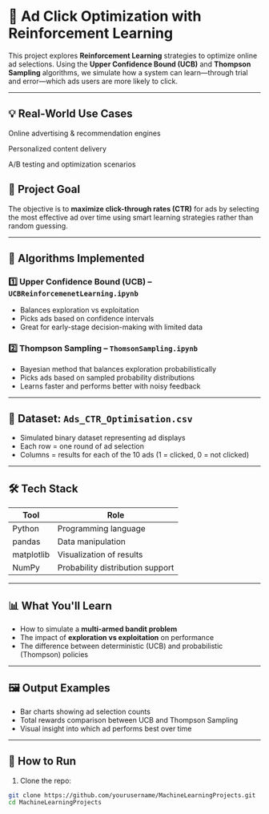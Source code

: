 # 🧠 Ad Click Optimization with Reinforcement Learning

This project explores **Reinforcement Learning** strategies to optimize online ad selections. Using the **Upper Confidence Bound (UCB)** and **Thompson Sampling** algorithms, we simulate how a system can learn—through trial and error—which ads users are more likely to click.

---

## 💡 Real-World Use Cases
Online advertising & recommendation engines

Personalized content delivery

A/B testing and optimization scenarios

## 🎯 Project Goal

The objective is to **maximize click-through rates (CTR)** for ads by selecting the most effective ad over time using smart learning strategies rather than random guessing.

---

## 🧪 Algorithms Implemented

### 1️⃣ Upper Confidence Bound (UCB) – `UCBReinforcemenetLearning.ipynb`
- Balances exploration vs exploitation
- Picks ads based on confidence intervals
- Great for early-stage decision-making with limited data

### 2️⃣ Thompson Sampling – `ThomsonSampling.ipynb`
- Bayesian method that balances exploration probabilistically
- Picks ads based on sampled probability distributions
- Learns faster and performs better with noisy feedback

---

## 📁 Dataset: `Ads_CTR_Optimisation.csv`

- Simulated binary dataset representing ad displays
- Each row = one round of ad selection
- Columns = results for each of the 10 ads (1 = clicked, 0 = not clicked)

---

## 🛠️ Tech Stack

| Tool           | Role                           |
|----------------|--------------------------------|
| Python         | Programming language            |
| pandas         | Data manipulation               |
| matplotlib     | Visualization of results        |
| NumPy          | Probability distribution support|

---

## 📊 What You'll Learn

- How to simulate a **multi-armed bandit problem**
- The impact of **exploration vs exploitation** on performance
- The difference between deterministic (UCB) and probabilistic (Thompson) policies

---

## 🖼️ Output Examples

- Bar charts showing ad selection counts
- Total rewards comparison between UCB and Thompson Sampling
- Visual insight into which ad performs best over time

---

## 🚀 How to Run

1. Clone the repo:
```bash
git clone https://github.com/yourusername/MachineLearningProjects.git
cd MachineLearningProjects
